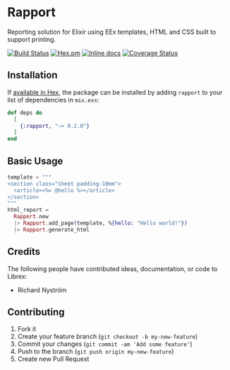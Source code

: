 # Rapport

Reporting solution for Elixir using EEx templates, HTML and CSS built to support printing.

[![Build Status](https://travis-ci.org/ricn/rapport.png?branch=master)](https://travis-ci.org/ricn/rapport)
[![Hex.pm](https://img.shields.io/hexpm/v/rapport.svg)](https://hex.pm/packages/rapport)
[![Inline docs](http://inch-ci.org/github/ricn/rapport.svg?branch=master)](http://inch-ci.org/github/ricn/rapport)
[![Coverage Status](https://coveralls.io/repos/github/ricn/rapport/badge.svg?branch=master)](https://coveralls.io/github/ricn/rapport?branch=master)

## Installation

If [available in Hex](https://hex.pm/docs/publish), the package can be installed
by adding `rapport` to your list of dependencies in `mix.exs`:

```elixir
def deps do
  [
    {:rapport, "~> 0.2.0"}
  ]
end
```

## Basic Usage

```elixir
template = """
<section class="sheet padding-10mm">
  <article><%= @hello %></article>
</section>
"""
html_report =
  Rapport.new
  |> Rapport.add_page(template, %{hello: "Hello world!"})
  |> Rapport.generate_html
```

## Credits

The following people have contributed ideas, documentation, or code to Librex:

* Richard Nyström

## Contributing

1. Fork it
2. Create your feature branch (`git checkout -b my-new-feature`)
3. Commit your changes (`git commit -am 'Add some feature'`)
4. Push to the branch (`git push origin my-new-feature`)
5. Create new Pull Request
